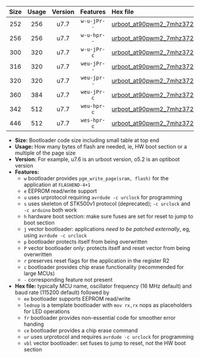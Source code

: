 |Size|Usage|Version|Features|Hex file|
|:-:|:-:|:-:|:-:|:--|
|252|256|u7.7|`w-u-jPr--`|[urboot_at90pwm2_7mhz3728_19200bps_lednop_ur_vbl.hex](https://raw.githubusercontent.com/stefanrueger/urboot.hex/main/mcus/at90pwm2/fcpu_7mhz3728/19200_bps/urboot_at90pwm2_7mhz3728_19200bps_lednop_ur_vbl.hex)|
|256|256|u7.7|`w-u-hpr--`|[urboot_at90pwm2_7mhz3728_19200bps_lednop_fr_ur.hex](https://raw.githubusercontent.com/stefanrueger/urboot.hex/main/mcus/at90pwm2/fcpu_7mhz3728/19200_bps/urboot_at90pwm2_7mhz3728_19200bps_lednop_fr_ur.hex)|
|300|320|u7.7|`w-u-jPr-c`|[urboot_at90pwm2_7mhz3728_19200bps_lednop_fr_ce_ur_vbl.hex](https://raw.githubusercontent.com/stefanrueger/urboot.hex/main/mcus/at90pwm2/fcpu_7mhz3728/19200_bps/urboot_at90pwm2_7mhz3728_19200bps_lednop_fr_ce_ur_vbl.hex)|
|316|320|u7.7|`weu-jPr--`|[urboot_at90pwm2_7mhz3728_19200bps_ee_lednop_ur_vbl.hex](https://raw.githubusercontent.com/stefanrueger/urboot.hex/main/mcus/at90pwm2/fcpu_7mhz3728/19200_bps/urboot_at90pwm2_7mhz3728_19200bps_ee_lednop_ur_vbl.hex)|
|320|320|u7.7|`weu-jpr--`|[urboot_at90pwm2_7mhz3728_19200bps_ee_lednop_fr_ur_vbl.hex](https://raw.githubusercontent.com/stefanrueger/urboot.hex/main/mcus/at90pwm2/fcpu_7mhz3728/19200_bps/urboot_at90pwm2_7mhz3728_19200bps_ee_lednop_fr_ur_vbl.hex)|
|360|384|u7.7|`weu-jPr-c`|[urboot_at90pwm2_7mhz3728_19200bps_ee_lednop_fr_ce_ur_vbl.hex](https://raw.githubusercontent.com/stefanrueger/urboot.hex/main/mcus/at90pwm2/fcpu_7mhz3728/19200_bps/urboot_at90pwm2_7mhz3728_19200bps_ee_lednop_fr_ce_ur_vbl.hex)|
|342|512|u7.7|`weu-hpr-c`|[urboot_at90pwm2_7mhz3728_19200bps_ee_lednop_fr_ce_ur.hex](https://raw.githubusercontent.com/stefanrueger/urboot.hex/main/mcus/at90pwm2/fcpu_7mhz3728/19200_bps/urboot_at90pwm2_7mhz3728_19200bps_ee_lednop_fr_ce_ur.hex)|
|446|512|u7.7|`wes-hpr-c`|[urboot_at90pwm2_7mhz3728_19200bps_ee_lednop_fr_ce.hex](https://raw.githubusercontent.com/stefanrueger/urboot.hex/main/mcus/at90pwm2/fcpu_7mhz3728/19200_bps/urboot_at90pwm2_7mhz3728_19200bps_ee_lednop_fr_ce.hex)|

- **Size:** Bootloader code size including small table at top end
- **Usage:** How many bytes of flash are needed, ie, HW boot section or a multiple of the page size
- **Version:** For example, u7.6 is an urboot version, o5.2 is an optiboot version
- **Features:**
  + `w` bootloader provides `pgm_write_page(sram, flash)` for the application at `FLASHEND-4+1`
  + `e` EEPROM read/write support
  + `u` uses urprotocol requiring `avrdude -c urclock` for programming
  + `s` uses skeleton of STK500v1 protocol (deprecated); `-c urclock` and `-c arduino` both work
  + `h` hardware boot section: make sure fuses are set for reset to jump to boot section
  + `j` vector bootloader: applications *need to be patched externally*, eg, using `avrdude -c urclock`
  + `p` bootloader protects itself from being overwritten
  + `P` vector bootloader only: protects itself and reset vector from being overwritten
  + `r` preserves reset flags for the application in the register R2
  + `c` bootloader provides chip erase functionality (recommended for large MCUs)
  + `-` corresponding feature not present
- **Hex file:** typically MCU name, oscillator frequency (16 MHz default) and baud rate (115200 default) followed by
  + `ee` bootloader supports EEPROM read/write
  + `lednop` is a template bootloader with `mov rx,rx` nops as placeholders for LED operations
  + `fr` bootloader provides non-essential code for smoother error handing
  + `ce` bootloader provides a chip erase command
  + `ur` uses urprotocol and requires `avrdude -c urclock` for programming
  + `vbl` vector bootloader: set fuses to jump to reset, not the HW boot section
